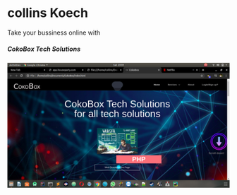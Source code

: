 # collins Koech
<p>Take your bussiness online with</p>
<h5>CokoBox Tech Solutions</h5>
<img src="./img/Readme.png">